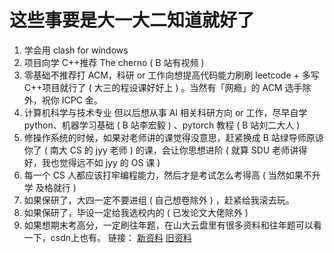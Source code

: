 # 这些事要是大一大二知道就好了

1.  学会用 clash for windows
2.  项目向学 C++推荐 The cherno ( B 站有视频 )
3.  零基础不推荐打 ACM，科研 or 工作向想提高代码能力刷刷 leetcode + 多写 C++项目就行了 ( 大三的程设课好好上 ) 。当然有「网瘾」的 ACM 选手除外，祝你 ICPC 金。
4.  计算机科学与技术专业 但以后想从事 AI 相关科研方向 or 工作，尽早自学 python、机器学习基础 ( B 站李宏毅 ) 、pytorch 教程 ( B 站刘二大人 )
5.  修操作系统的时候，如果对老师讲的课觉得没意思，赶紧换成 B 站绿导师原谅你了 ( 南大 CS 的 jyy 老师 ) 的课，会让你思想进阶 ( 就算 SDU 老师讲得好，我也觉得远不如 jyy 的 OS 课 )
6.  每一个 CS 人都应该打牢编程能力，然后才是考试怎么考得高 ( 当然如果不升学 及格就行 )
7.  如果保研了，大四一定不要进组 ( 自己想卷除外 ) ，赶紧给我滚去玩。
8.  如果保研了，毕设一定给我选校内的 ( 已发论文大佬除外 )
9.  如果想期末考高分，一定刷往年题，在山大云盘里有很多资料和往年题可以看一下，csdn上也有。
链接：
[新资料](https://icloud.qd.sdu.edu.cn:7777/#/link/B0F72D59D2C5CF3A3F30F0CAC804955E?path=)
[旧资料](https://icloud.qd.sdu.edu.cn:7777/#/home/sharedoc/%E5%88%98%E6%89%AC03/%E8%AE%A1%E7%AE%97%E6%9C%BA%E5%AD%A6%E9%99%A2%E5%AD%A6%E4%B9%A0%E8%B5%84%E6%96%99)
